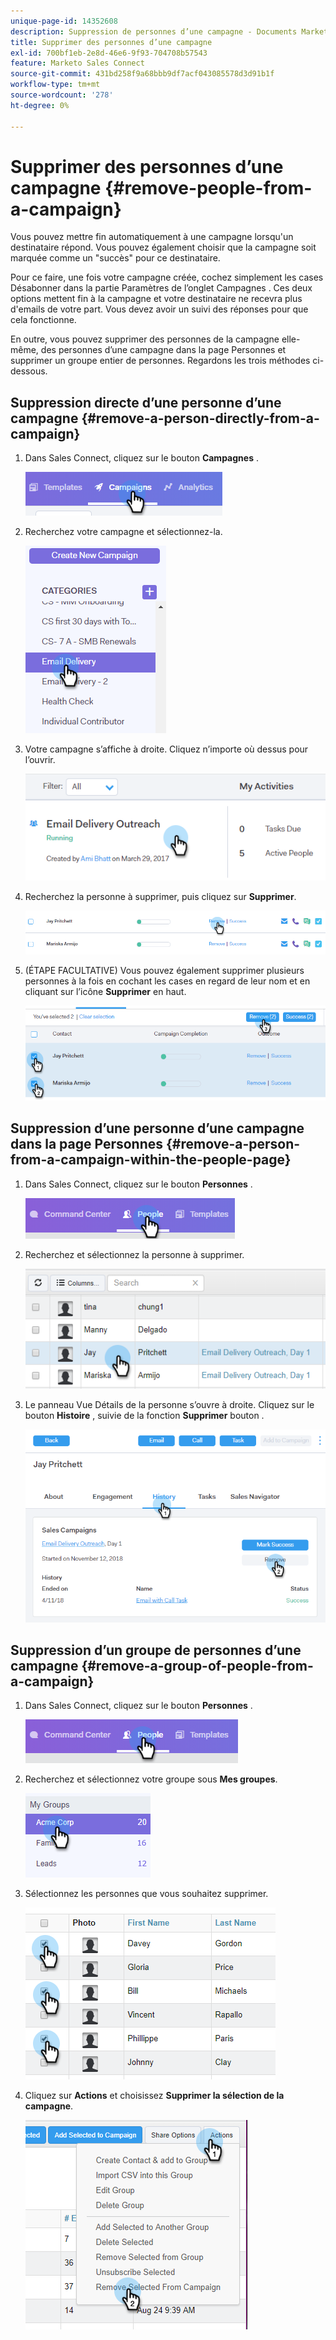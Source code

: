 ```yaml
---
unique-page-id: 14352608
description: Suppression de personnes d’une campagne - Documents Marketo - Documentation du produit
title: Supprimer des personnes d’une campagne
exl-id: 700bf1eb-2e8d-46e6-9f93-704708b57543
feature: Marketo Sales Connect
source-git-commit: 431bd258f9a68bbb9df7acf043085578d3d91b1f
workflow-type: tm+mt
source-wordcount: '278'
ht-degree: 0%

---
```


# Supprimer des personnes d’une campagne {#remove-people-from-a-campaign}

Vous pouvez mettre fin automatiquement à une campagne lorsqu&#39;un destinataire répond. Vous pouvez également choisir que la campagne soit marquée comme un &quot;succès&quot; pour ce destinataire.

Pour ce faire, une fois votre campagne créée, cochez simplement les cases Désabonner dans la partie Paramètres de l’onglet Campagnes . Ces deux options mettent fin à la campagne et votre destinataire ne recevra plus d&#39;emails de votre part. Vous devez avoir un suivi des réponses pour que cela fonctionne.

En outre, vous pouvez supprimer des personnes de la campagne elle-même, des personnes d’une campagne dans la page Personnes et supprimer un groupe entier de personnes. Regardons les trois méthodes ci-dessous.

## Suppression directe d’une personne d’une campagne {#remove-a-person-directly-from-a-campaign}

1. Dans Sales Connect, cliquez sur le bouton **Campagnes** .

   ![](assets/one.png)

1. Recherchez votre campagne et sélectionnez-la.

   ![](assets/two.png)

1. Votre campagne s’affiche à droite. Cliquez n’importe où dessus pour l’ouvrir.

   ![](assets/three.png)

1. Recherchez la personne à supprimer, puis cliquez sur **Supprimer**.

   ![](assets/four.png)

1. (ÉTAPE FACULTATIVE) Vous pouvez également supprimer plusieurs personnes à la fois en cochant les cases en regard de leur nom et en cliquant sur l’icône **Supprimer** en haut.

   ![](assets/five.png)

## Suppression d’une personne d’une campagne dans la page Personnes {#remove-a-person-from-a-campaign-within-the-people-page}

1. Dans Sales Connect, cliquez sur le bouton **Personnes** .

   ![](assets/one-a.png)

1. Recherchez et sélectionnez la personne à supprimer.

   ![](assets/two-a.png)

1. Le panneau Vue Détails de la personne s’ouvre à droite. Cliquez sur le bouton **Histoire** , suivie de la fonction **Supprimer** bouton .

   ![](assets/three-a.png)

## Suppression d’un groupe de personnes d’une campagne {#remove-a-group-of-people-from-a-campaign}

1. Dans Sales Connect, cliquez sur le bouton **Personnes** .

   ![](assets/one-b.png)

1. Recherchez et sélectionnez votre groupe sous **Mes groupes**.

   ![](assets/two-b.png)

1. Sélectionnez les personnes que vous souhaitez supprimer.

   ![](assets/three-b.png)

1. Cliquez sur **Actions** et choisissez **Supprimer la sélection de la campagne**.

   ![](assets/four-b.png)
